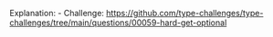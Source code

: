 Explanation: -
Challenge: https://github.com/type-challenges/type-challenges/tree/main/questions/00059-hard-get-optional